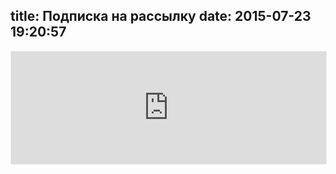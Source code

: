 title: Подписка на рассылку
date: 2015-07-23 19:20:57
---


<iframe src="https://gleb.substack.com/embed" width="100%" height="180" style="border:1px solid #EEE; background:white;" frameborder="0" scrolling="no"></iframe>

<!-- <form class="subscribe_form subscribe_form--standalone" action="https://tinyletter.com/glebkalinin" method="post" target="popupwindow" onsubmit="window.open('https://tinyletter.com/glebkalinin', 'popupwindow', 'scrollbars=yes,width=800,height=600');return true"><p>В рассылке я анонсирую новые посты блога, а также делюсь интересными ссылками и анонсами, которые не попадают в блог. </p><p><label class="subscribe_form__label"  for="tlemail">Ваш email</label><input class="subscribe_form__email" type="text" name="email" id="tlemail" /><input type="hidden" value="1" name="embed"/><input class="subscribe_form__submit" type="submit" value="Подписаться" /></p>
</form>
<script type="text/javascript">
		document.getElementById('tlemail').focus();
</script> -->